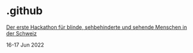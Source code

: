 # .github

[Der erste Hackathon für blinde, sehbehinderte und sehende Menschen in der Schweiz](https://events.redhat.com/profile/form/index.cfm?PKformID=0x494875abcd)

16-17 Jun 2022

